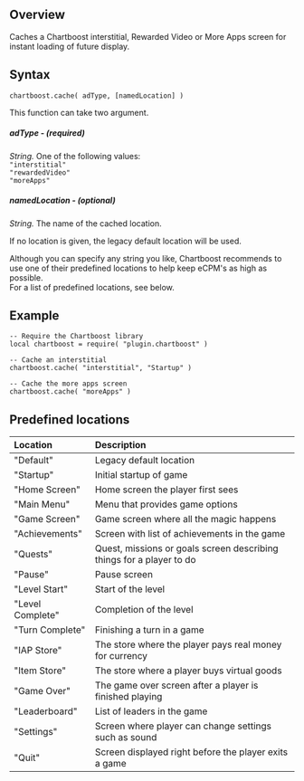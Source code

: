 ## Overview

Caches a Chartboost interstitial, Rewarded Video or More Apps screen for instant loading of future display.

## Syntax

```
chartboost.cache( adType, [namedLocation] )
```

This function can take two argument.

##### adType - (required)

*String.* One of the following values:  
`"interstitial"`  
`"rewardedVideo"`  
`"moreApps"`

##### namedLocation - (optional)

*String.* The name of the cached location.  
  
If no location is given, the legacy default location will be used.  

Although you can specify any string you like, Chartboost recommends to use one of their predefined locations to help keep eCPM's as high as possible.  
For a list of predefined locations, see below.

## Example

```
-- Require the Chartboost library
local chartboost = require( "plugin.chartboost" )
    
-- Cache an interstitial
chartboost.cache( "interstitial", "Startup" )

-- Cache the more apps screen
chartboost.cache( "moreApps" )
```

## Predefined locations
| Location | Description|
|:---|:---|
|"Default"|Legacy default location| 
|"Startup"|Initial startup of game| 
|"Home Screen"| Home screen the player first sees|
|"Main Menu" | Menu that provides game options|
|"Game Screen" | Game screen where all the magic happens|
|"Achievements" | Screen with list of achievements in the game|
|"Quests" | Quest, missions or goals screen describing  things for a player to do|
|"Pause" | Pause screen|
|"Level Start" | Start of the level|
|"Level Complete" | Completion of the level|
|"Turn Complete" | Finishing a turn in a game|   
|"IAP Store" | The store where the player pays real money for currency|
|"Item Store" | The store where a player buys virtual goods|
|"Game Over" | The game over screen after a player is finished playing|
|"Leaderboard" | List of leaders in the game|
|"Settings" | Screen where player can change settings such as sound|
|"Quit" | Screen displayed right before the player exits a game|
